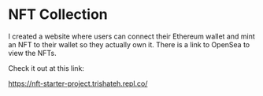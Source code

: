 # NFT Collection

I created a website where users can connect their Ethereum wallet and mint an NFT to their wallet so they actually own it. There is a link to OpenSea to view the NFTs.

Check it out at this link:

https://nft-starter-project.trishateh.repl.co/
